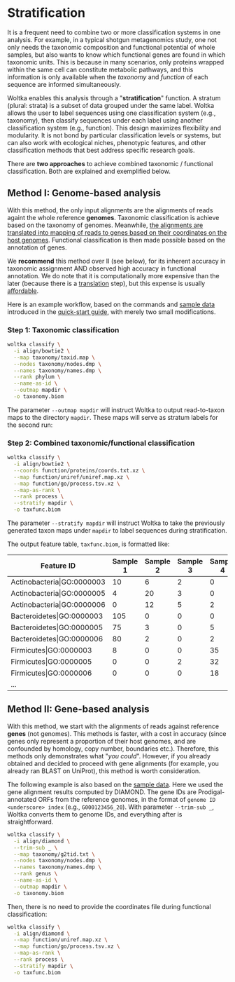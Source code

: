 # Stratification

It is a frequent need to combine two or more classification systems in one analysis. For example, in a typical shotgun metagenomics study, one not only needs the taxonomic composition and functional potential of whole samples, but also wants to know which functional genes are found in which taxonomic units. This is because in many scenarios, only proteins wrapped within the same cell can constitute metabolic pathways, and this information is only available when the _taxonomy_ and _function_ of each sequence are informed simultaneously.

Woltka enables this analysis through a "**stratification**" function. A stratum (plural: strata) is a subset of data grouped under the same label. Woltka allows the user to label sequences using one classification system (e.g., taxonomy), then classify sequences under each label using another classification system (e.g., function). This design maximizes flexibility and modularity. It is not bond by particular classification levels or systems, but can also work with ecological niches, phenotypic features, and other classification methods that best address specific research goals.

There are **two approaches** to achieve combined taxonomic / functional classification. Both are explained and exemplified below.


## Method I: Genome-based analysis

With this method, the only input alignments are the alignments of reads againt the whole reference **genomes**. Taxonomic classification is achieve based on the taxonomy of genomes. Meanwhile, [the alignments are translated into mapping of reads to genes based on their coordinates on the host genomes](ordinal.md). Functional classification is then made possible based on the annotation of genes.

We **recommend** this method over II (see below), for its inherent accuracy in taxonomic assignment AND observed high accuracy in functional annotation. We do note that it is computationally more expensive than the later (because there is a [translation](ordinal.md) step), but this expense is usually [affordable](perform.md).

Here is an example workflow, based on the commands and [sample data](../woltka/tests/data) introduced in the [quick-start guide](../README.md#example-usage), with merely two small modifications.

### Step 1: Taxonomic classification

```bash
woltka classify \
  -i align/bowtie2 \
  --map taxonomy/taxid.map \
  --nodes taxonomy/nodes.dmp \
  --names taxonomy/names.dmp \
  --rank phylum \
  --name-as-id \
  --outmap mapdir \
  -o taxonomy.biom
```

The parameter `--outmap mapdir` will instruct Woltka to output read-to-taxon maps to the directory `mapdir`. These maps will serve as stratum labels for the second run:

### Step 2: Combined taxonomic/functional classification

```bash
woltka classify \
  -i align/bowtie2 \
  --coords function/proteins/coords.txt.xz \
  --map function/uniref/uniref.map.xz \
  --map function/go/process.tsv.xz \
  --map-as-rank \
  --rank process \
  --stratify mapdir \
  -o taxfunc.biom
```

The parameter `--stratify mapdir` will instruct Woltka to take the previously generated taxon maps under `mapdir` to label sequences during stratification.

The output feature table, `taxfunc.biom`, is formatted like:

Feature ID | Sample 1 | Sample 2 | Sample 3 | Sample 4 |
--- | --- | --- | --- | --- |
Actinobacteria\|GO:0000003 | 10 | 6 | 2 | 0
Actinobacteria\|GO:0000005 | 4 | 20 | 3 | 0
Actinobacteria\|GO:0000006 | 0 | 12 | 5 | 2
Bacteroidetes\|GO:0000003 | 105 | 0 | 0 | 0
Bacteroidetes\|GO:0000005 | 75 | 3 | 0 | 5
Bacteroidetes\|GO:0000006 | 80 | 2 | 0 | 2
Firmicutes\|GO:0000003 | 8 | 0 | 0 | 35
Firmicutes\|GO:0000005 | 0 | 0 | 2 | 32
Firmicutes\|GO:0000006 | 0 | 0 | 0 | 18
... |


## Method II: Gene-based analysis

With this method, we start with the alignments of reads against reference **genes** (not genomes). This methods is faster, with a cost in accuracy (since genes only represent a proportion of their host genomes, and are confounded by homology, copy number, boundaries etc.). Therefore, this methods only demonstrates what "_you could_". However, if you already obtained and decided to proceed with gene alignments (for example, you already ran BLAST on UniProt), this method is worth consideration.

The following example is also based on the [sample data](../woltka/tests/data). Here we used the gene alignment results computed by DIAMOND. The gene IDs are Prodigal-annotated ORFs from the reference genomes, in the format of `genome ID <underscore> index` (e.g., `G000123456_20`). With parameter `--trim-sub _`, Woltka converts them to genome IDs, and everything after is straightforward.

```bash
woltka classify \
  -i align/diamond \
  --trim-sub _ \
  --map taxonomy/g2tid.txt \
  --nodes taxonomy/nodes.dmp \
  --names taxonomy/names.dmp \
  --rank genus \
  --name-as-id \
  --outmap mapdir \
  -o taxonomy.biom
```

Then, there is no need to provide the coordinates file during functional classification:

```bash
woltka classify \
  -i align/diamond \
  --map function/uniref.map.xz \
  --map function/go/process.tsv.xz \
  --map-as-rank \
  --rank process \
  --stratify mapdir \
  -o taxfunc.biom
```
